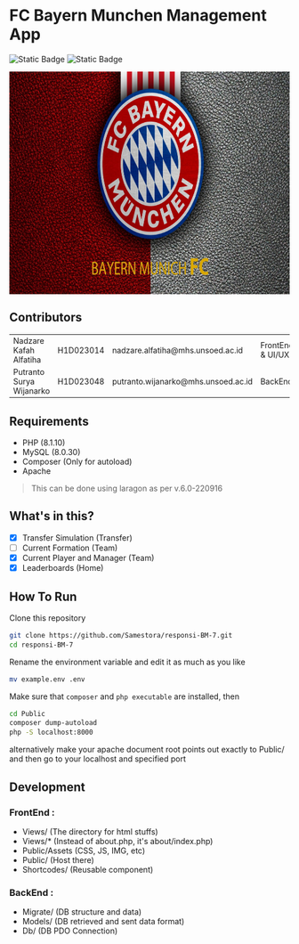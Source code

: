 # FC Bayern Munchen Management App
![Static Badge](https://img.shields.io/badge/Main-Passing-blue?logo=github)
![Static Badge](https://img.shields.io/badge/Compose-Ready-blue?logo=docker)

<img src="./image.jpg" style="display:flex; justify-content: center; align-items: center;" height=400/ alt="Pinterest">  

## Contributors
<table>
    <tr>
        <td>Nadzare Kafah Alfatiha</td>
        <td>H1D023014</td>
        <td>nadzare.alfatiha@mhs.unsoed.ac.id</td><td>FrontEnd & UI/UX</td>
    </tr>
    <tr>
        <td>Putranto Surya Wijanarko</td>
        <td>H1D023048</td>
        <td>putranto.wijanarko@mhs.unsoed.ac.id</td><td>BackEnd</td>
    </tr>
</table>

## Requirements
- PHP (8.1.10)
- MySQL (8.0.30)
- Composer (Only for autoload)
- Apache
> This can be done using laragon as per v.6.0-220916

## What's in this?
- [x] Transfer Simulation (Transfer)
- [ ] Current Formation (Team)
- [x] Current Player and Manager (Team)
- [x] Leaderboards (Home)

## How To Run
Clone this repository
```bash
git clone https://github.com/Samestora/responsi-BM-7.git
cd responsi-BM-7
```

Rename the environment variable and edit it as much as you like
```bash
mv example.env .env
```
Make sure that `composer` and `php executable` are installed, then
```bash
cd Public
composer dump-autoload
php -S localhost:8000
```
alternatively make your apache document root points out exactly to Public/ and then go to your localhost and specified port

## Development
### FrontEnd :
- Views/ (The directory for html stuffs)
- Views/* (Instead of about.php, it's about/index.php)
- Public/Assets (CSS, JS, IMG, etc)
- Public/ (Host there)
- Shortcodes/ (Reusable component)

### BackEnd :
- Migrate/ (DB structure and data)
- Models/ (DB retrieved and sent data format)
- Db/ (DB PDO Connection)